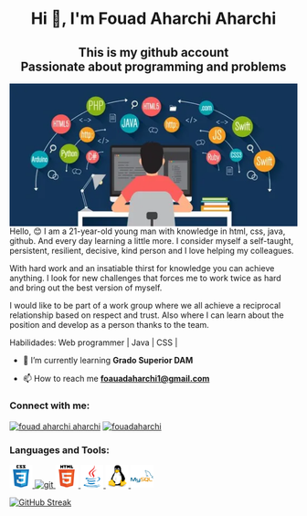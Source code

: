 
<h1 align="center">Hi 👋, I'm Fouad Aharchi Aharchi</h1>
<h2 align="center">This is my github account<br>Passionate about programming and problems</h3>


<img align="center" src="https://raw.githubusercontent.com/Fouad-Trabajo/Fouad-Trabajo/master/Banner%20GitHub.png">
Hello, 😊 I am a 21-year-old young man with knowledge in html, css, java, github. And every day learning a little more.
I consider myself a self-taught, persistent, resilient, decisive, kind person and I love helping my colleagues.

With hard work and an insatiable thirst for knowledge you can achieve anything.
I look for new challenges that forces me to work twice as hard and bring out the best version of myself.

I would like to be part of a work group where we all achieve a reciprocal relationship based on respect and trust. Also where I can learn about the position and develop as a person thanks to the team.

Habilidades: Web programmer | Java | CSS |

- 🌱 I’m currently learning **Grado Superior DAM**

- 📫 How to reach me **foauadaharchi1@gmail.com**

<h3 align="left">Connect with me:</h3>
<p align="left">
<a href="https://linkedin.com/in/fouad aharchi aharchi" target="blank"><img align="center" src="https://raw.githubusercontent.com/rahuldkjain/github-profile-readme-generator/master/src/images/icons/Social/linked-in-alt.svg" alt="fouad aharchi aharchi" height="30" width="40" /></a>
<a href="https://instagram.com/fouadaharchi" target="blank"><img align="center" src="https://raw.githubusercontent.com/rahuldkjain/github-profile-readme-generator/master/src/images/icons/Social/instagram.svg" alt="fouadaharchi" height="30" width="40" /></a>
</p>

<h3 align="left">Languages and Tools:</h3>
<p align="left"> <a href="https://www.w3schools.com/css/" target="_blank" rel="noreferrer"> <img src="https://raw.githubusercontent.com/devicons/devicon/master/icons/css3/css3-original-wordmark.svg" alt="css3" width="40" height="40"/> </a> <a href="https://git-scm.com/" target="_blank" rel="noreferrer"> <img src="https://www.vectorlogo.zone/logos/git-scm/git-scm-icon.svg" alt="git" width="40" height="40"/> </a> <a href="https://www.w3.org/html/" target="_blank" rel="noreferrer"> <img src="https://raw.githubusercontent.com/devicons/devicon/master/icons/html5/html5-original-wordmark.svg" alt="html5" width="40" height="40"/> </a> <a href="https://www.java.com" target="_blank" rel="noreferrer"> <img src="https://raw.githubusercontent.com/devicons/devicon/master/icons/java/java-original.svg" alt="java" width="40" height="40"/> </a> <a href="https://www.linux.org/" target="_blank" rel="noreferrer"> <img src="https://raw.githubusercontent.com/devicons/devicon/master/icons/linux/linux-original.svg" alt="linux" width="40" height="40"/> </a> <a href="https://www.mysql.com/" target="_blank" rel="noreferrer"> <img src="https://raw.githubusercontent.com/devicons/devicon/master/icons/mysql/mysql-original-wordmark.svg" alt="mysql" width="40" height="40"/> </a> </p>
 

[![GitHub Streak](https://streak-stats.demolab.com/?user=Fouad-Trabajo&currStreakNum=2FD3EB&fire=pink&sideLabels=F00&date_format=[Y.]n.j&theme=ambient-gradient)](https://git.io/streak-stats)



<!--
**Fouad-Trabajo/Fouad-Trabajo** is a ✨ _special_ ✨ repository because its `README.md` (this file) appears on your GitHub profile.

Here are some ideas to get you started:

- 🔭 I’m currently working on ...
- 🌱 I’m currently learning ...
- 👯 I’m looking to collaborate on ...
- 🤔 I’m looking for help with ...
- 💬 Ask me about ...
- 📫 How to reach me: ...
- 😄 Pronouns: ...
- ⚡ Fun fact: ...
-->
